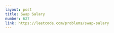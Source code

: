 ```yaml
---
layout: post
title: Swap Salary
number: 627
link: https://leetcode.com/problems/swap-salary
---
```

